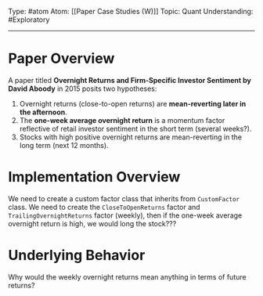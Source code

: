 Type: #atom
Atom: [[Paper Case Studies (W)]]
Topic: Quant 
Understanding: #Exploratory 

----
# Paper Overview

A paper titled **Overnight Returns and Firm-Specific Investor Sentiment by David Aboody** in 2015 posits two hypotheses:

1. Overnight returns (close-to-open returns) are **mean-reverting later in the afternoon**.
2. The **one-week average overnight return** is a momentum factor reflective of retail investor sentiment in the short term (several weeks?). 
3. Stocks with high positive overnight returns are mean-reverting in the long term (next 12 months).

# Implementation Overview

We need to create a custom factor class that inherits from `CustomFactor` class. We need to create the `CloseToOpenReturns` factor and `TrailingOvernightReturns` factor (weekly), then if the one-week average overnight return is high, we would long the stock???

# Underlying Behavior

Why would the weekly overnight returns mean anything in terms of future returns?